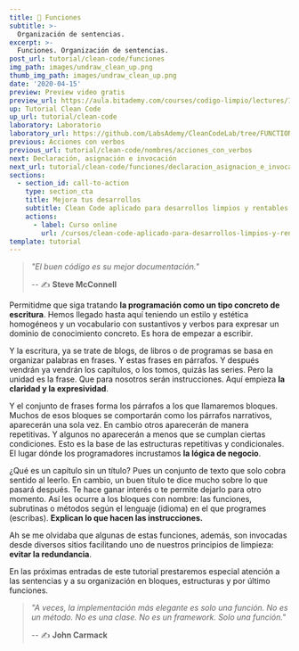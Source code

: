 ```yaml
---
title: 🔀 Funciones
subtitle: >-
  Organización de sentencias.
excerpt: >-
  Funciones. Organización de sentencias.
post_url: tutorial/clean-code/funciones
img_path: images/undraw_clean_up.png
thumb_img_path: images/undraw_clean_up.png
date: '2020-04-15'
preview: Preview video gratis
preview_url: https://aula.bitademy.com/courses/codigo-limpio/lectures/13532774
up: Tutorial Clean Code
up_url: tutorial/clean-code
laboratory: Laboratorio
laboratory_url: https://github.com/LabsAdemy/CleanCodeLab/tree/FUNCTION
previous: Acciones con verbos
previous_url: tutorial/clean-code/nombres/acciones_con_verbos
next: Declaración, asignación e invocación
next_url: tutorial/clean-code/funciones/declaracion_asignacion_e_invocacion
sections:
  - section_id: call-to-action
    type: section_cta
    title: Mejora tus desarrollos
    subtitle: Clean Code aplicado para desarrollos limpios y rentables.
    actions:
      - label: Curso online
        url: /cursos/clean-code-aplicado-para-desarrollos-limpios-y-rentables/
template: tutorial
---
```


> _"El buen código es su mejor documentación."_
>
> -- ✍️ **Steve McConnell**

Permitidme que siga tratando **la programación como un tipo concreto de escritura**. Hemos llegado hasta aquí teniendo un estilo y estética homogéneos y un vocabulario con sustantivos y verbos para expresar un dominio de conocimiento concreto. Es hora de empezar a escribir.

Y la escritura, ya se trate de blogs, de libros o de programas se basa en organizar palabras en frases. Y estas frases en párrafos. Y después vendrán ya vendrán los capítulos, o los tomos, quizás las series. Pero la unidad es la frase. Que para nosotros serán instrucciones. Aquí empieza **la claridad y la expresividad**.

Y el conjunto de frases forma los párrafos a los que llamaremos bloques. Muchos de esos bloques se comportarán como los párrafos narrativos, aparecerán una sola vez. En cambio otros aparecerán de manera repetitivas. Y algunos no aparecerán a menos que se cumplan ciertas condiciones. Esto es la base de las estructuras repetitivas y condicionales. El lugar dónde los programadores incrustamos **la lógica de negocio**.

¿Qué es un capítulo sin un título? Pues un conjunto de texto que solo cobra sentido al leerlo. En cambio, un buen título te dice mucho sobre lo que pasará después. Te hace ganar interés o te permite dejarlo para otro momento. Así les ocurre a los bloques con nombre: las funciones, subrutinas o métodos según el lenguaje (idioma) en el que programes (escribas). **Explican lo que hacen las instrucciones.**

Ah se me olvidaba que algunas de estas funciones, además, son invocadas desde diversos sitios facilitando uno de nuestros principios de limpieza: **evitar la redundancia**.

En las próximas entradas de este tutorial prestaremos especial atención a las sentencias y a su organización en bloques, estructuras y por último funciones.

> _"A veces, la implementación más elegante es solo una función. No es un método. No es una clase. No es un framework. Solo una función."_
>
> -- ✍️ **John Carmack**
